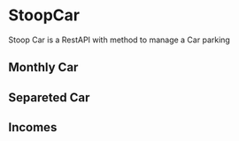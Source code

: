 # StoopCar

Stoop Car is a RestAPI with method to manage a Car parking

## Monthly Car
## Separeted Car
## Incomes

